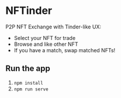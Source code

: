 # NFTinder

P2P NFT Exchange with Tinder-like UX:
- Select your NFT for trade
- Browse and like other NFT
- If you have a match, swap matched NFTs!

## Run the app

1. `npm install`
2. `npm run serve`
